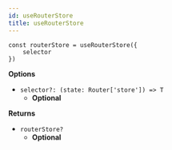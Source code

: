 ```yaml
---
id: useRouterStore
title: useRouterStore
---
```


```tsx
const routerStore = useRouterStore({
    selector
})
```

**Options**
- `selector?: (state: Router['store']) => T`
  - **Optional**

**Returns**
- `routerStore?`
  - **Optional**
